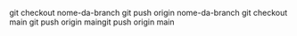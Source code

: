 git checkout nome-da-branch 
git push origin nome-da-branch
git checkout main
git push origin maingit push origin main